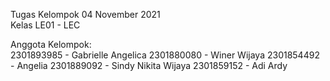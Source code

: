 Tugas Kelompok 04 November 2021  
Kelas LE01 - LEC  

Anggota Kelompok:  
2301893985 - Gabrielle Angelica
2301880080 - Winer Wijaya
2301854492 - Angelia
2301889092 - Sindy Nikita Wijaya
2301859152 - Adi Ardy
